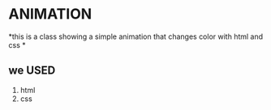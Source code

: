 # ANIMATION 

*this is a class showing a simple animation that changes color with html and css *

## we USED
1. html
2. css 